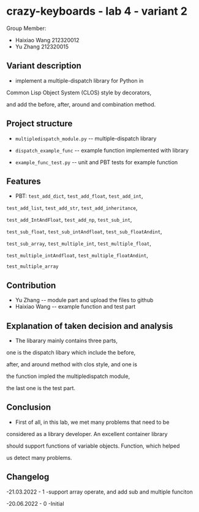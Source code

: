 # crazy-keyboards - lab 4 - variant 2

Group Member:

- Haixiao Wang 212320012
- Yu Zhang 212320015

## Variant description

- implement a multiple-dispatch library for Python in

Common Lisp Object System (CLOS) style by decorators,

and add the before, after, around and combination method.

## Project structure

- `multipledispatch_module.py` -- multiple-dispatch library

- `dispatch_example_func` -- example function implemented with library

- `example_func_test.py` -- unit and PBT tests for example function

## Features

- PBT: `test_add_dict`, `test_add_float`, `test_add_int`,

`test_add_list`, `test_add_str`, `test_add_inheritance`,

`test_add_IntAndFloat`, `test_add_np`, `test_sub_int`,

`test_sub_float`, `test_sub_intAndfloat`, `test_sub_floatAndint`,

`test_sub_array`, `test_multiple_int`, `test_multiple_float`,

`test_multiple_intAndfloat`, `test_multiple_floatAndint`,

`test_multiple_array`

## Contribution

- Yu Zhang -- module part and upload the files to github
- Haixiao Wang -- example function and test part

## Explanation of taken decision and analysis

- The libarary mainly contains three parts,

one is the dispatch libary which include the before,

after, and around method with clos style, and one is

the function impled the multipledispatch module,

the last one is the test part.

## Conclusion

- First of all, in this lab, we met many problems that need to be

considered as a library developer. An excellent container library

should support functions of variable objects. Function, which helped

us detect many problems.

## Changelog

-21.03.2022 - 1
  -support array operate, and add sub and multiple funciton

-20.06.2022 - 0
  -Initial
